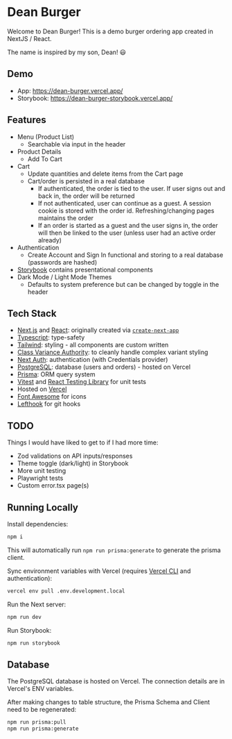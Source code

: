 # Dean Burger

Welcome to Dean Burger! This is a demo burger ordering app created in NextJS / React.

The name is inspired by my son, Dean! :smiley:

## Demo

- App: https://dean-burger.vercel.app/
- Storybook: https://dean-burger-storybook.vercel.app/

## Features

- Menu (Product List)
  - Searchable via input in the header
- Product Details
  - Add To Cart
- Cart
  - Update quantities and delete items from the Cart page
  - Cart/order is persisted in a real database
    - If authenticated, the order is tied to the user. If user signs out and back in, 
    the order will be returned
    - If not authenticated, user can continue as a guest. A session cookie is stored
    with the order id. Refreshing/changing pages maintains the order
    - If an order is started as a guest and the user signs in, the order will then be 
    linked to the user (unless user had an active order already)
- Authentication
    - Create Account and Sign In functional and storing to a real database (passwords are hashed)
- [Storybook](https://dean-burger-storybook.vercel.app/) contains presentational components
- Dark Mode / Light Mode Themes
  - Defaults to system preference but can be changed by toggle in the header

## Tech Stack

- [Next.js](https://nextjs.org) and [React](https://react.dev/): originally created 
via [`create-next-app`](https://nextjs.org/docs/app/api-reference/cli/create-next-app)
- [Typescript](https://www.typescriptlang.org/): type-safety
- [Tailwind](https://tailwindcss.com/): styling - all components are custom written
- [Class Variance Authority](https://cva.style/docs): to cleanly handle complex variant styling
- [Next Auth](https://next-auth.js.org/): authentication (with Credentials provider)
- [PostgreSQL](https://www.postgresql.org/): database (users and orders) - hosted on Vercel
- [Prisma](https://www.prisma.io/): ORM query system
- [Vitest](https://vitest.dev/api/) and [React Testing Library](https://testing-library.com/docs/react-testing-library/intro/)
for unit tests
- Hosted on [Vercel](https://vercel.com/)
- [Font Awesome](https://docs.fontawesome.com/v5/web/use-with/react) for icons
- [Lefthook](https://github.com/evilmartians/lefthook) for git hooks

## TODO
Things I would have liked to get to if I had more time:

- Zod validations on API inputs/responses
- Theme toggle (dark/light) in Storybook
- More unit testing
- Playwright tests
- Custom error.tsx page(s)

## Running Locally

Install dependencies:
```bash
npm i
```
This will automatically run `npm run prisma:generate` to generate the prisma client.

Sync environment variables with Vercel (requires [Vercel CLI](https://vercel.com/docs/cli) and authentication):
```bash
vercel env pull .env.development.local
```

Run the Next server:
```bash
npm run dev
```

Run Storybook:
```bash
npm run storybook
```

## Database

The PostgreSQL database is hosted on Vercel. The connection details are in
Vercel's ENV variables.

After making changes to table structure, the Prisma Schema and Client need to be regenerated:

```bash
npm run prisma:pull
npm run prisma:generate
```
